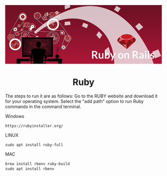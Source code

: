 <img src="Data/RubyI.jpg" />
<h1 align="center" >Ruby</h1>

<p>The steps to run it are as follows:
Go to the RUBY website and download it for your operating system. Select the "add path" option to run Ruby commands in the command terminal.</p>

Windows
``` Web page
https://rubyinstaller.org/
```

LINUX
``` command terminal
sudo apt install ruby-full
```

MAC
``` command terminal
brew install rbenv ruby-build 
sudo apt install rbenv
```
